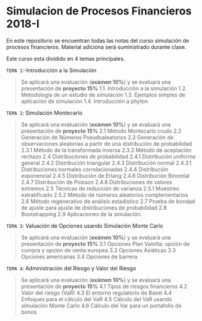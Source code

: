 # Simulacion de Procesos Financieros 2018-I

En este repositorio se encuentran todas las notas del curso simulación de procesos financieros. Material adiciona será suministrado durante clase.

Este curso esta dividido en 4 temas principales.

`TEMA 1`:-Introducción a la Simulación
> Se aplicará una evaluación (**exámen 10%**) y se evaluará una presentación de **proyecto 15%**
    1.1.	Introducción a la simulación
    1.2.	Metodología de un estudio de simulación
    1.3.	Ejemplos simples de aplicación de simulación
    1.4.	Introducción a phyton

`TEMA 2`: Simulación Montecarlo
> Se aplicará una evaluación (**exámen 10%**) y se evaluará una presentación de **proyecto 15%**
  2.1	Método Montecarlo crudo
  2.2	Generación de  Números Pseudoaleatorios
  2.3	Generación de observaciones aleatorias a partir de una distribución de probabilidad
  2.3.1	Método de la transformada inversa
  2.3.2	Método de aceptación rechazo
  2.4	Distribuciones de  probabilidad 
  2.4.1	Distribución uniforme general
  2.4.2	Distribución triangular
  2.4.3	Distribución normal
  2.4.3.1	Distribuciones normales correlacionadas
  2.4.4	Distribución exponencial
  2.4.5	Distribución de Erlang
  2.4.6	Distribución Binomial
  2.4.7	Distribución de Poisson
  2.4.8	Distribuciones de valores extremos
  2.5	Técnicas de reducción de varianza
  2.5.1	Muestreo estratificado
  2.5.2	Método de números aleatorios complementarios
  2.6	Método regenerativo de análisis estadístico
  2.7	Prueba de bondad de ajuste para ajuste de distribuciones de probabilidad
  2.8	Bootstrapping 
  2.9	Aplicaciones de la simulación.

`TEMA 3`: Valuación de Opciones usando Simulación Monte Carlo
> Se aplicará una evaluación (**exámen 10%**) y se evaluará una presentación de **proyecto 15%**
  3.1	 Opciones Plan Vainilla: opción de compra y opción de venta europea
  3.2	 Opciones Asiáticas
  3.3	Opciones americanas
  3.4	Opciones de barrera

`TEMA 4`: Administración del Riesgo y Valor del Riesgo
> Se aplicará una evaluación (**exámen 10%**) y se evaluará una presentación de **proyecto 15%**
  4.1	 Tipos de riesgos financieros
  4.2	Valor del riesgo (VaR)
  4.3	El entorno regulatorio de Basel
  4.4	Enfoques para el cálculo del VaR
  4.5	Cálculo del VaR usando simulación Monte Carlo
  4.6	Cálculo del Var para un portafolio de bonos

